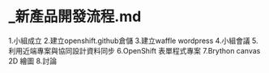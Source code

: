 # _新產品開發流程.md
1.小組成立
2.建立openshift.github倉儲
3.建立waffle wordpress
4.小組會議
5.利用近端專案與協同設計資料同步
6.OpenShift 表單程式專案
7.Brython canvas 2D 繪圖
8.討論

